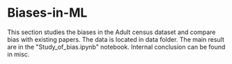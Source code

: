 # Biases-in-ML

This section studies the biases in the Adult census dataset and compare bias with existing papers. 
The data is located in data folder. 
The main result are in the "Study_of_bias.ipynb" notebook. 
Internal conclusion  can be found in misc. 